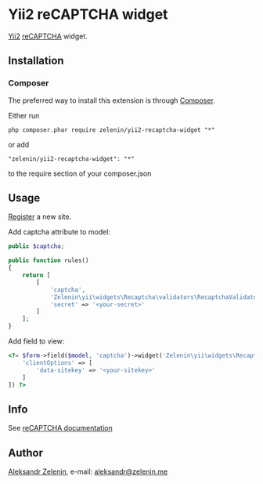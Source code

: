 # Yii2 reCAPTCHA widget

[Yii2](http://www.yiiframework.com) [reCAPTCHA](https://www.google.com/recaptcha/intro/index.html) widget.

## Installation

### Composer

The preferred way to install this extension is through [Composer](http://getcomposer.org/).

Either run

```php composer.phar require zelenin/yii2-recaptcha-widget "*"```

or add

```"zelenin/yii2-recaptcha-widget": "*"```

to the require section of your composer.json

## Usage

[Register](https://www.google.com/recaptcha/admin) a new site.

Add captcha attribute to model:

```php
public $captcha;

public function rules()
{
    return [
        [
            'captcha',
            'Zelenin\yii\widgets\Recaptcha\validators\RecaptchaValidator',
            'secret' => '<your-secret>'
        ]
    ];
}
```

Add field to view:

```php
<?= $form->field($model, 'captcha')->widget('Zelenin\yii\widgets\Recaptcha\widgets\Recaptcha', [
    'clientOptions' => [
        'data-sitekey' => '<your-sitekey>'
    ]
]) ?>
```

## Info
See [reCAPTCHA documentation](https://developers.google.com/recaptcha)

## Author

[Aleksandr Zelenin](https://github.com/zelenin/), e-mail: [aleksandr@zelenin.me](mailto:aleksandr@zelenin.me)
